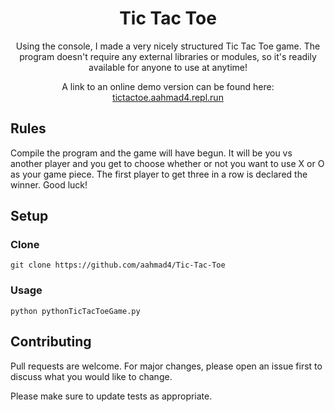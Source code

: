 <h1 align="center">Tic Tac Toe</h1> 

<p align="center">
Using the console, I made a very nicely structured Tic Tac Toe game. The program doesn't require any external libraries or modules, so it's readily available for anyone to use at anytime!
</p>

<p align="center">
A link to an online demo version can be found here: <a href="https://tictactoe.aahmad4.repl.run" target="_blank">tictactoe.aahmad4.repl.run</a>
</p>

## Rules
Compile the program and the game will have begun. It will be you vs another player and you get to choose whether or not you want to use X or O as your game piece. The first player to get three in a row is declared the winner. Good luck!

## Setup

### Clone

```
git clone https://github.com/aahmad4/Tic-Tac-Toe
```

### Usage

```
python pythonTicTacToeGame.py
```

## Contributing
Pull requests are welcome. For major changes, please open an issue first to discuss what you would like to change.

Please make sure to update tests as appropriate.
